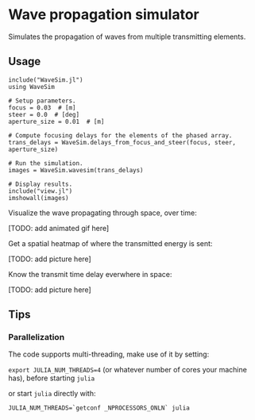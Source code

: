 # Wave propagation simulator

Simulates the propagation of waves from multiple transmitting elements.

## Usage

```
include("WaveSim.jl")
using WaveSim

# Setup parameters.
focus = 0.03  # [m]
steer = 0.0  # [deg]
aperture_size = 0.01  # [m]

# Compute focusing delays for the elements of the phased array.
trans_delays = WaveSim.delays_from_focus_and_steer(focus, steer, aperture_size)

# Run the simulation.
images = WaveSim.wavesim(trans_delays)

# Display results.
include("view.jl")
imshowall(images)
```

Visualize the wave propagating through space, over time:

[TODO: add animated gif here]

Get a spatial heatmap of where the transmitted energy is sent:

[TODO: add picture here]

Know the transmit time delay everwhere in space:

[TODO: add picture here]

## Tips

### Parallelization

The code supports multi-threading, make use of it by setting:

`export JULIA_NUM_THREADS=4` (or whatever number of cores your machine has), before starting `julia`

or start `julia` directly with:

    JULIA_NUM_THREADS=`getconf _NPROCESSORS_ONLN` julia

